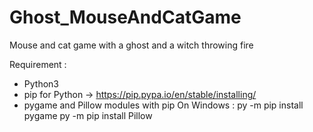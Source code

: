 # Ghost_MouseAndCatGame
Mouse and cat game with a ghost and a witch throwing fire

Requirement :

  - Python3
  - pip for Python -> https://pip.pypa.io/en/stable/installing/
  - pygame and Pillow modules with pip
      On Windows : py -m pip install pygame
	           py -m pip install Pillow

